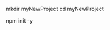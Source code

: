 <!-- Create a new folder called "myNewProject" and cd into it. -->
mkdir myNewProject
cd myNewProject
<!-- Next, create a new project via: -->
npm init -y